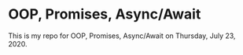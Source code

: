 # OOP, Promises, Async/Await
This is my repo for OOP, Promises, Async/Await on Thursday, July 23, 2020.
